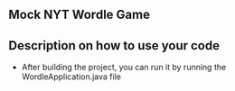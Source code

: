 ## Mock NYT Wordle Game

## Description on how to use your code
* After building the project, you can run it by running the WordleApplication.java file
